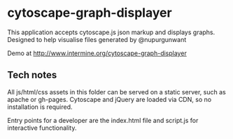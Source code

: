 # cytoscape-graph-displayer
This application accepts cytoscape.js json markup and displays graphs. Designed to help visualise files generated by @nupurgunwant

Demo at http://www.intermine.org/cytoscape-graph-displayer

## Tech notes
All js/html/css assets in this folder can be served on a static server, such as apache or gh-pages. Cytoscape and jQuery are loaded via CDN, so no installation is required.  

Entry points for a developer are the index.html file and script.js for interactive functionality.  
